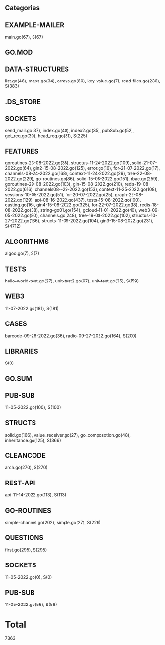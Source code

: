 ## Categories
## EXAMPLE-MAILER
main.go(67), S(67)

## GO.MOD

## DATA-STRUCTURES
list.go(46), maps.go(34), arrays.go(60), key-value.go(7), read-files.go(236), S(383)

## .DS_STORE

## SOCKETS
send_mail.go(37), index.go(40), index2.go(35), pubSub.go(52), get_req.go(30), head_req.go(31), S(225)

## FEATURES
goroutines-23-08-2022.go(35), structus-11-24-2022.go(109), solid-21-07-2022.go(64), gin2-15-08-2022.go(125), error.go(16), for-21-07-2022.go(17), channels-08-24-2022.go(168), context-11-24-2022.go(29), tree-22-08-2022.go(229), go-routines.go(86), solid-15-08-2022.go(151), rbac.go(259), goroutines-29-08-2022.go(103), gin-15-08-2022.go(210), redis-19-08-2022.go(616), channels08--29-2022.go(153), context-11-25-2022.go(108), sessions-10-05-2022.go(51), for-20-07-2022.go(25), graph-22-08-2022.go(129), api-08-16-2022.go(437), tests-15-08-2022.go(100), casting.go(16), gin4-15-08-2022.go(325), for-22-07-2022.go(18), redis-18-08-2022.go(38), string-go01.go(154), gcloud-11-01-2022.go(40), web3-09-05-2022.go(80), channels.go(248), tree-19-08-2022.go(102), structus-10-27-2022.go(136), structs-11-09-2022.go(104), gin3-15-08-2022.go(231), S(4712)

## ALGORITHMS
algoo.go(7), S(7)

## TESTS
hello-world-test.go(27), unit-test2.go(97), unit-test.go(35), S(159)

## WEB3
11-07-2022.go(181), S(181)

## CASES
barcode-09-26-2022.go(36), radio-09-27-2022.go(164), S(200)

## LIBRARIES
S(0)

## GO.SUM

## PUB-SUB
11-05-2022.go(100), S(100)

## STRUCTS
solid.go(166), value_receiver.go(27), go_composotion.go(48), inheritance.go(125), S(366)

## CLEANCODE
arch.go(270), S(270)

## REST-API
api-11-14-2022.go(113), S(113)

## GO-ROUTINES
simple-channel.go(202), simple.go(27), S(229)

## QUESTIONS
first.go(295), S(295)

## SOCKETS
11-05-2022.go(0), S(0)

## PUB-SUB
11-05-2022.go(56), S(56)

# Total 
7363